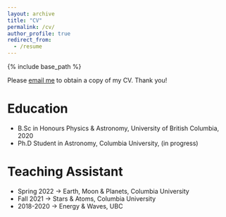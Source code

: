 ```yaml
---
layout: archive
title: "CV"
permalink: /cv/
author_profile: true
redirect_from:
  - /resume
---
```


{% include base_path %}

Please [email me](maryum.sayeed@columbia.edu) to obtain a copy of my CV. Thank you!

Education
======
* B.Sc in Honours Physics & Astronomy, University of British Columbia, 2020
* Ph.D Student in Astronomy, Columbia University, (in progress)

Teaching Assistant
======
* Spring 2022 &rarr; Earth, Moon & Planets, Columbia University
* Fall 2021 &rarr; Stars & Atoms, Columbia University
* 2018-2020 &rarr; Energy & Waves, UBC

<!-- 
Work experience
======
* Summer 2015: Research Assistant
  * Github University
  * Duties included: Tagging issues
  * Supervisor: Professor Git

* Fall 2015: Research Assistant
  * Github University
  * Duties included: Merging pull requests
  * Supervisor: Professor Hub
  
Skills
======
* Skill 1
* Skill 2
  * Sub-skill 2.1
  * Sub-skill 2.2
  * Sub-skill 2.3
* Skill 3

Publications
======
  <ul>{% for post in site.publications %}
    {% include archive-single-cv.html %}
  {% endfor %}</ul>
  
Talks
======
  <ul>{% for post in site.talks %}
    {% include archive-single-talk-cv.html %}
  {% endfor %}</ul>
  
Teaching
======
  <ul>{% for post in site.teaching %}
    {% include archive-single-cv.html %}
  {% endfor %}</ul>
  
Service and leadership
======
* Currently signed in to 43 different slack teams
 -->
